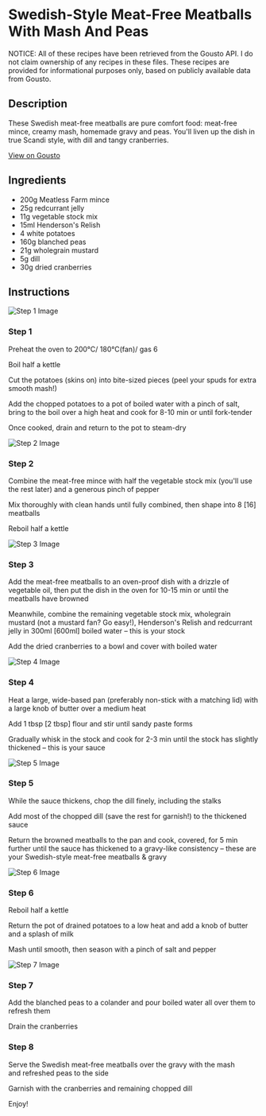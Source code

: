 # Swedish-Style Meat-Free Meatballs With Mash And Peas

NOTICE: All of these recipes have been retrieved from the Gousto API. I do not claim ownership of any recipes in these files. These recipes are provided for informational purposes only, based on publicly available data from Gousto.

## Description

These Swedish meat-free meatballs are pure comfort food: meat-free mince, creamy mash, homemade gravy and peas. You'll liven up the dish in true Scandi style, with dill and tangy cranberries. 

[View on Gousto](https://www.gousto.co.uk/recipes/cookbook/swedish-meat-free-meatballs-mash-peas)

## Ingredients

- 200g Meatless Farm mince
- 25g redcurrant jelly
- 11g vegetable stock mix
- 15ml Henderson's Relish 
- 4 white potatoes
- 160g blanched peas
- 21g wholegrain mustard
- 5g dill
- 30g dried cranberries

## Instructions

![Step 1 Image](https://production-media.gousto.co.uk/cms/recipe-step-image/step-1-1649844887477-x200.jpg)

### Step 1

Preheat the oven to 200°C/ 180°C(fan)/ gas 6

Boil half a kettle

Cut the potatoes (skins on) into bite-sized pieces (peel your spuds for extra smooth mash!)

Add the chopped potatoes to a pot of boiled water with a pinch of salt, bring to the boil over a high heat and cook for 8-10 min or until fork-tender

Once cooked, drain and return to the pot to steam-dry

![Step 2 Image](https://production-media.gousto.co.uk/cms/recipe-step-image/step-2-1649844891639-x200.jpg)

### Step 2

Combine the meat-free mince with half the vegetable stock mix (you'll use the rest later) and a generous pinch of pepper

Mix thoroughly with clean hands until fully combined, then shape into 8 <span class="text-danger">[16]</span> meatballs

Reboil half a kettle

![Step 3 Image](https://production-media.gousto.co.uk/cms/recipe-step-image/step-3-copy-2-1650885894972-x200.jpg)

### Step 3

Add the meat-free meatballs to an oven-proof dish with a drizzle of vegetable oil, then put the dish in the oven for 10-15 min or until the meatballs have browned

Meanwhile, combine the remaining vegetable stock mix, wholegrain mustard (not a mustard fan? Go easy!), Henderson's Relish and redcurrant jelly in 300ml <span class="text-danger">[600ml]</span> boiled water – this is your stock

Add the dried cranberries to a bowl and cover with boiled water

![Step 4 Image](https://production-media.gousto.co.uk/cms/recipe-step-image/step-4-1649844912436-x200.jpg)

### Step 4

Heat a large, wide-based pan (preferably non-stick with a matching lid) with a large knob of butter over a medium heat

Add 1 tbsp <span class="text-danger">[2 tbsp]</span> flour and stir until sandy paste forms

Gradually whisk in the stock and cook for 2-3 min until the stock has slightly thickened – this is your sauce

![Step 5 Image](https://production-media.gousto.co.uk/cms/recipe-step-image/step-5-1649844920395-x200.jpg)

### Step 5

While the sauce thickens, chop the dill finely, including the stalks

Add most of the chopped dill (save the rest for garnish!) to the thickened sauce

Return the browned meatballs to the pan and cook, covered, for 5 min further until the sauce has thickened to a gravy-like consistency – these are your Swedish-style meat-free meatballs & gravy

![Step 6 Image](https://production-media.gousto.co.uk/cms/recipe-step-image/step-6-1649844927437-x200.jpg)

### Step 6

Reboil half a kettle

Return the pot of drained potatoes to a low heat and add a knob of butter and a splash of milk

Mash until smooth, then season with a pinch of salt and pepper

![Step 7 Image](https://production-media.gousto.co.uk/cms/recipe-step-image/step-7-1650886117840-x200.jpg)

### Step 7

Add the blanched peas to a colander and pour boiled water all over them to refresh them

Drain the cranberries

### Step 8

Serve the Swedish meat-free meatballs over the gravy with the mash and refreshed peas to the side

Garnish with the cranberries and remaining chopped dill

Enjoy!


